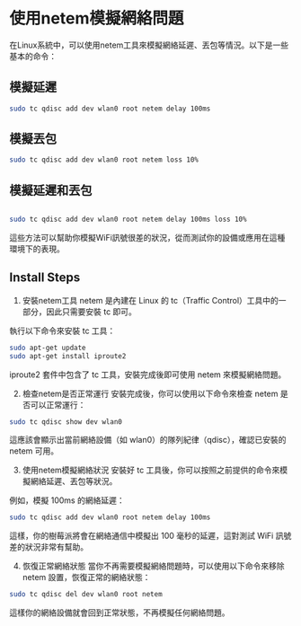 # 使用netem模擬網絡問題

在Linux系統中，可以使用netem工具來模擬網絡延遲、丟包等情況。以下是一些基本的命令：

## 模擬延遲

```bash
sudo tc qdisc add dev wlan0 root netem delay 100ms
```

## 模擬丟包

```bash
sudo tc qdisc add dev wlan0 root netem loss 10%
```

## 模擬延遲和丟包

```bash

sudo tc qdisc add dev wlan0 root netem delay 100ms loss 10%
```

這些方法可以幫助你模擬WiFi訊號很差的狀況，從而測試你的設備或應用在這種環境下的表現。

## Install Steps

1. 安裝netem工具
   netem 是內建在 Linux 的 tc（Traffic Control）工具中的一部分，因此只需要安裝 tc 即可。

執行以下命令來安裝 tc 工具：

```bash
sudo apt-get update
sudo apt-get install iproute2
```

iproute2 套件中包含了 tc 工具，安裝完成後即可使用 netem 來模擬網絡問題。

2. 檢查netem是否正常運行
   安裝完成後，你可以使用以下命令來檢查 netem 是否可以正常運行：

```bash
sudo tc qdisc show dev wlan0
```

這應該會顯示出當前網絡設備（如 wlan0）的隊列紀律（qdisc），確認已安裝的 netem 可用。

3. 使用netem模擬網絡狀況
   安裝好 tc 工具後，你可以按照之前提供的命令來模擬網絡延遲、丟包等狀況。

例如，模擬 100ms 的網絡延遲：

```bash
sudo tc qdisc add dev wlan0 root netem delay 100ms
```

這樣，你的樹莓派將會在網絡通信中模擬出 100 毫秒的延遲，這對測試 WiFi 訊號差的狀況非常有幫助。

4. 恢復正常網絡狀態
   當你不再需要模擬網絡問題時，可以使用以下命令來移除 netem 設置，恢復正常的網絡狀態：

```bash
sudo tc qdisc del dev wlan0 root netem
```

這樣你的網絡設備就會回到正常狀態，不再模擬任何網絡問題。
